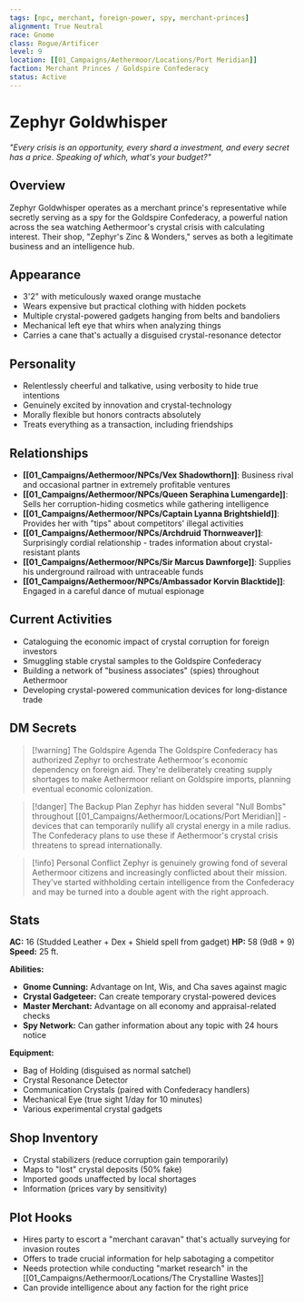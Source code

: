 ```yaml
---
tags: [npc, merchant, foreign-power, spy, merchant-princes]
alignment: True Neutral
race: Gnome
class: Rogue/Artificer
level: 9
location: [[01_Campaigns/Aethermoor/Locations/Port Meridian]]
faction: Merchant Princes / Goldspire Confederacy
status: Active
---
```


# Zephyr Goldwhisper

*"Every crisis is an opportunity, every shard a investment, and every secret has a price. Speaking of which, what's your budget?"*

## Overview
Zephyr Goldwhisper operates as a merchant prince's representative while secretly serving as a spy for the Goldspire Confederacy, a powerful nation across the sea watching Aethermoor's crystal crisis with calculating interest. Their shop, "Zephyr's Zinc & Wonders," serves as both a legitimate business and an intelligence hub.

## Appearance
- 3'2" with meticulously waxed orange mustache
- Wears expensive but practical clothing with hidden pockets
- Multiple crystal-powered gadgets hanging from belts and bandoliers
- Mechanical left eye that whirs when analyzing things
- Carries a cane that's actually a disguised crystal-resonance detector

## Personality
- Relentlessly cheerful and talkative, using verbosity to hide true intentions
- Genuinely excited by innovation and crystal-technology
- Morally flexible but honors contracts absolutely
- Treats everything as a transaction, including friendships

## Relationships
- **[[01_Campaigns/Aethermoor/NPCs/Vex Shadowthorn]]**: Business rival and occasional partner in extremely profitable ventures
- **[[01_Campaigns/Aethermoor/NPCs/Queen Seraphina Lumengarde]]**: Sells her corruption-hiding cosmetics while gathering intelligence
- **[[01_Campaigns/Aethermoor/NPCs/Captain Lyanna Brightshield]]**: Provides her with "tips" about competitors' illegal activities
- **[[01_Campaigns/Aethermoor/NPCs/Archdruid Thornweaver]]**: Surprisingly cordial relationship - trades information about crystal-resistant plants
- **[[01_Campaigns/Aethermoor/NPCs/Sir Marcus Dawnforge]]**: Supplies his underground railroad with untraceable funds
- **[[01_Campaigns/Aethermoor/NPCs/Ambassador Korvin Blacktide]]**: Engaged in a careful dance of mutual espionage

## Current Activities
- Cataloguing the economic impact of crystal corruption for foreign investors
- Smuggling stable crystal samples to the Goldspire Confederacy
- Building a network of "business associates" (spies) throughout Aethermoor
- Developing crystal-powered communication devices for long-distance trade

## DM Secrets
> [!warning] The Goldspire Agenda
> The Goldspire Confederacy has authorized Zephyr to orchestrate Aethermoor's economic dependency on foreign aid. They're deliberately creating supply shortages to make Aethermoor reliant on Goldspire imports, planning eventual economic colonization.

> [!danger] The Backup Plan
> Zephyr has hidden several "Null Bombs" throughout [[01_Campaigns/Aethermoor/Locations/Port Meridian]] - devices that can temporarily nullify all crystal energy in a mile radius. The Confederacy plans to use these if Aethermoor's crystal crisis threatens to spread internationally.

> [!info] Personal Conflict
> Zephyr is genuinely growing fond of several Aethermoor citizens and increasingly conflicted about their mission. They've started withholding certain intelligence from the Confederacy and may be turned into a double agent with the right approach.

## Stats
**AC:** 16 (Studded Leather + Dex + Shield spell from gadget)
**HP:** 58 (9d8 + 9)
**Speed:** 25 ft.

**Abilities:**
- **Gnome Cunning:** Advantage on Int, Wis, and Cha saves against magic
- **Crystal Gadgeteer:** Can create temporary crystal-powered devices
- **Master Merchant:** Advantage on all economy and appraisal-related checks
- **Spy Network:** Can gather information about any topic with 24 hours notice

**Equipment:**
- Bag of Holding (disguised as normal satchel)
- Crystal Resonance Detector
- Communication Crystals (paired with Confederacy handlers)
- Mechanical Eye (true sight 1/day for 10 minutes)
- Various experimental crystal gadgets

## Shop Inventory
- Crystal stabilizers (reduce corruption gain temporarily)
- Maps to "lost" crystal deposits (50% fake)
- Imported goods unaffected by local shortages
- Information (prices vary by sensitivity)

## Plot Hooks
- Hires party to escort a "merchant caravan" that's actually surveying for invasion routes
- Offers to trade crucial information for help sabotaging a competitor
- Needs protection while conducting "market research" in the [[01_Campaigns/Aethermoor/Locations/The Crystalline Wastes]]
- Can provide intelligence about any faction for the right price